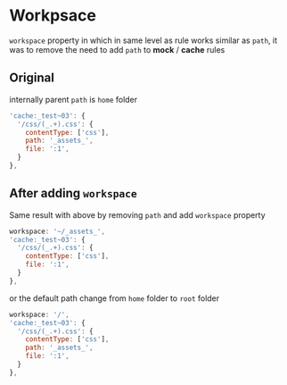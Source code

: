 # Workpsace

`workspace` property in which in same level as rule works similar as `path`, it was to remove the need to add `path` to  **mock** / **cache** rules

## Original 
internally parent `path` is `home` folder
```js
'cache:_test~03': {
  '/css/(_.+).css': {
    contentType: ['css'],
    path: '_assets_',
    file: ':1',
  }
},
```

## After adding `workspace`
Same result with above by removing `path` and add `workspace` property
```js
workspace: '~/_assets_',
'cache:_test~03': {
  '/css/(_.+).css': {
    contentType: ['css'],
    file: ':1',
  }
},
```
or the default path change from `home` folder to `root` folder
```js
workspace: '/',
'cache:_test~03': {
  '/css/(_.+).css': {
    contentType: ['css'],
    path: '_assets_',
    file: ':1',
  }
},
```
